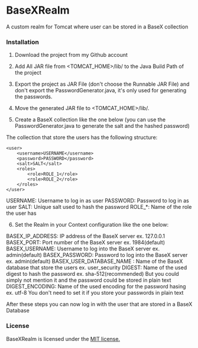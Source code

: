 BaseXRealm
==========

A custom realm for Tomcat where user can be stored in a BaseX collection

### Installation

1. Download the project from my Github account

 2. Add All JAR file from <TOMCAT_HOME>/lib/ to the Java Build Path of the project

 3. Export the project as JAR File (don't choose the Runnable JAR File) and don't export the PasswordGenerator.java, it's only used for generating the passwords.

 4. Move the generated JAR file to <TOMCAT_HOME>/lib/.
 5. Create a BaseX collection like the one below (you can use the PasswordGenerator.java to generate the salt and the hashed password)

The collection that store the users has the following structure:

    <user>
        <username>USERNAME</username>
        <password>PASSWORD</password>
        <salt>SALT</salt>
        <roles>
            <role>ROLE_1</role>
            <role>ROLE_2</role>
        </roles>
    </user>

USERNAME: Username to log in as user
PASSWORD: Password to log in as user
SALT: Unique salt used to hash the password
ROLE_*: Name of the role the user has

6. Set the Realm in your Context configuration like the one below:

    <Context docBase="/path/to/application">
        <Realm className="realm.BaseXRealm"
            basexHost="BASEX_IP_ADDRESS"
            basexPort="BASEX_PORT"
            basexUsername="BASEX_USERNAME"
            basexPassword="BASEX_PASSWORD"
            basexUserDbName="BASEX_USER_DATABASE_NAME"
            digest="DIGEST"
            digestEncoding="DIGEST_ENCODING"/>
    </Context>

BASEX_IP_ADDRESS: IP address of the BaseX server ex. 127.0.0.1
BASEX_PORT: Port number of the BaseX server ex. 1984(default)
BASEX_USERNAME: Username to log into the BaseX server ex. admin(default)
BASEX_PASSWORD: Password to log into the BaseX server ex. admin(default)
BASEX_USER_DATABASE_NAME : Name of the BaseX database that store the users ex. user_security
DIGEST: Name of the used digest to hash the password ex. sha-512(recommended)
But you could simply not mention it and the password could be stored in plain text
DIGEST_ENCODING: Name of the used encoding for the password hasing ex. utf-8 
You don't need to set it if you store your passwords in plain text

After these steps you can now log in with the user that are stored in a BaseX Database

### License

BaseXRealm is licensed under the [MIT license.](https://github.com/michelsahli/BaseXRealm/blob/master/LICENSE)
